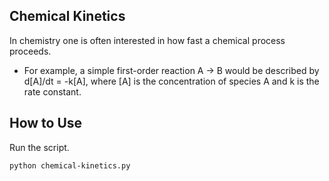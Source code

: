 ## Chemical Kinetics

In chemistry one is often interested in how fast a chemical process proceeds. 


* For example, a simple first-order reaction A -> B would be described by d[A]/dt = -k[A], where [A] is the concentration of species A and k is the rate constant.



## How to Use

 Run the script.
```bash
python chemical-kinetics.py
```
